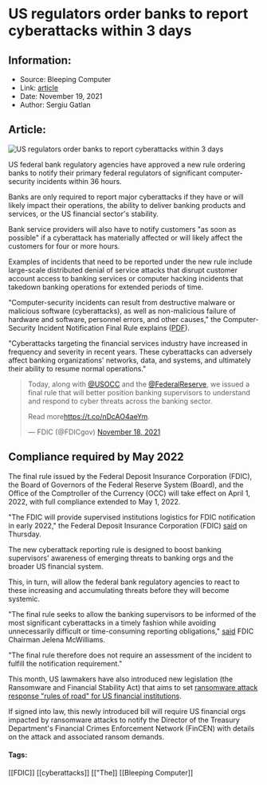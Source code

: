 # US regulators order banks to report cyberattacks within 3 days
### 

## Information:
+ Source: Bleeping Computer
+ Link: [article](https://www.bleepingcomputer.com/news/security/us-regulators-order-banks-to-report-cyberattacks-within-3-days/)
+ Date: November 19, 2021
+ Author: Sergiu Gatlan


## Article:
![US regulators order banks to report cyberattacks within 3 days](https://www.bleepstatic.com/content/hl-images/2021/08/25/lights.jpg)


US federal bank regulatory agencies have approved a new rule ordering banks to notify their primary federal regulators of significant computer-security incidents within 36 hours.


Banks are only required to report major cyberattacks if they have or will likely impact their operations, the ability to deliver banking products and services, or the US financial sector's stability.


Bank service providers will also have to notify customers "as soon as possible" if a cyberattack has materially affected or will likely affect the customers for four or more hours.


Examples of incidents that need to be reported under the new rule include large-scale distributed denial of service attacks that disrupt customer account access to banking services or computer hacking incidents that takedown banking operations for extended periods of time.


"Computer-security incidents can result from destructive malware or malicious software (cyberattacks), as well as non-malicious failure of hardware and software, personnel errors, and other causes," the Computer-Security Incident Notification Final Rule explains ([PDF](https://www.fdic.gov/news/board-matters/2021/2021-11-17-notational-fr.pdf)).


"Cyberattacks targeting the financial services industry have increased in frequency and severity in recent years. These cyberattacks can adversely affect banking organizations' networks, data, and systems, and ultimately their ability to resume normal operations."




> 
> Today, along with [@USOCC](https://twitter.com/USOCC?ref_src=twsrc%5Etfw) and the [@FederalReserve](https://twitter.com/federalreserve?ref_src=twsrc%5Etfw), we issued a final rule that will better position banking supervisors to understand and respond to cyber threats across the banking sector.  
>   
> 
> Read more<https://t.co/nDcAO4aeYm>.
> 
> 
> — FDIC (@FDICgov) [November 18, 2021](https://twitter.com/FDICgov/status/1461430960415821825?ref_src=twsrc%5Etfw)


Compliance required by May 2022
-------------------------------


The final rule issued by the Federal Deposit Insurance Corporation (FDIC), the Board of Governors of the Federal Reserve System (Board), and the Office of the Comptroller of the Currency (OCC) will take effect on April 1, 2022, with full compliance extended to May 1, 2022.


"The FDIC will provide supervised institutions logistics for FDIC notification in early 2022," the Federal Deposit Insurance Corporation (FDIC) [said](https://www.fdic.gov/news/financial-institution-letters/2021/fil21074.html) on Thursday.


The new cyberattack reporting rule is designed to boost banking supervisors' awareness of emerging threats to banking orgs and the broader US financial system. 


This, in turn, will allow the federal bank regulatory agencies to react to these increasing and accumulating threats before they will become systemic.


"The final rule seeks to allow the banking supervisors to be informed of the most significant cyberattacks in a timely fashion while avoiding unnecessarily difficult or time-consuming reporting obligations," [said](https://www.fdic.gov/news/speeches/2021/spnov1821.html) FDIC Chairman Jelena McWilliams.


"The final rule therefore does not require an assessment of the incident to fulfill the notification requirement."


This month, US lawmakers have also introduced new legislation (the Ransomware and Financial Stability Act) that aims to set [ransomware attack response "rules of road" for US financial institutions](https://www.bleepingcomputer.com/news/security/new-bill-sets-ransomware-attack-response-rules-for-us-financial-orgs/https://www.bleepingcomputer.com/news/security/new-bill-sets-ransomware-attack-response-rules-for-us-financial-orgs/).


If signed into law, this newly introduced bill will require US financial orgs impacted by ransomware attacks to notify the Director of the Treasury Department's Financial Crimes Enforcement Network (FinCEN) with details on the attack and associated ransom demands.




#### Tags:
[[FDIC]] [[cyberattacks]] [["The]] [[Bleeping Computer]]
